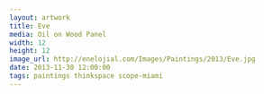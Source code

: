```yaml
---
layout: artwork
title: Eve
media: Oil on Wood Panel 
width: 12
height: 12
image_url: http://enelojial.com/Images/Paintings/2013/Eve.jpg
date: 2013-11-30 12:00:00
tags: paintings thinkspace scope-miami
---
```

